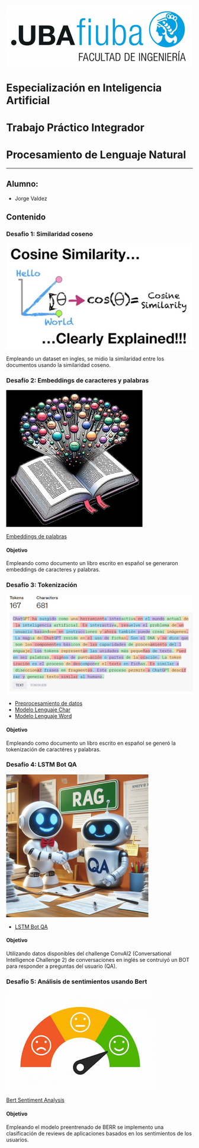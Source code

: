 <img src="https://github.com/hernancontigiani/ceia_memorias_especializacion/raw/master/Figures/logoFIUBA.jpg" width="500" align="center">

<br>

# Especialización en Inteligencia Artificial

# Trabajo Práctico Integrador

# Procesamiento de Lenguaje Natural
---

## Alumno:
   - Jorge Valdez

## Contenido

### Desafio 1: Similaridad coseno
![Similaridad entre vectores](./images/similaridad_coseno.png)

Empleando un dataset en ingles, se midio la similaridad entre los documentos usando la similaridad coseno.

### Desafío 2: Embeddings de caracteres y palabras

![Embeddings de palabras](./images/words_embeddings.png)

[Embeddings de palabras](desafio_2/desafio_2.ipynb) 
#### Objetivo
Empleando como documento un libro escrito en español se generaron embeddings de caracteres y palabras.

### Desafío 3: Tokenización

![Modelo Lenguaje Char](./images/tokenizacion.png)

- [Preprocesamiento de datos](desafio_3/1_preprocesamiento.ipynb) 
- [Modelo Lenguaje Char](desafio_3/2_modelo_lenguaje_char.ipynb) 
- [Modelo Lenguaje Word](desafio_3/2_modelo_lenguaje_word.ipynb) 

#### Objetivo
Empleando como documento un libro escrito en español se generó la tokenización de caractéres y palabras.

### Desafío 4: LSTM Bot QA

![LSTM Bot QA](./images/bot_qa.png)

- [LSTM Bot QA](desafio_4/desafio_4_bot.ipynb) 

#### Objetivo
Utilizando datos disponibles del challenge ConvAI2 (Conversational Intelligence Challenge 2) de conversaciones en inglés se contruiyó un BOT para responder a preguntas del usuario (QA).

### Desafío 5: Análisis de sentimientos usando Bert

![Sentimientos Bert](./images/analisis_sentimientos.png)

[Bert Sentiment Analysis](desafio_5/desafio_5_bert_sentiment_analysis.ipynb) 
#### Objetivo
Empleando el modelo preentrenado de BERR se implemento una clasificación de reviews de aplicaciones basados en los sentimientos de los usuarios.